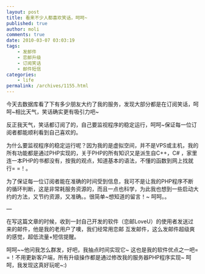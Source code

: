 ```yaml
---
layout: post
title: 看来不少人都喜欢笑话，呵呵~
published: true
author: moli
comments: true
date: 2010-03-07 03:03:19
tags:
    - 发邮件
    - 恋邮升级
    - 订阅笑话
    - 邮件短信
categories:
    - life
permalink: /archives/1155.html
---
```

今天去数据库看了下有多少朋友大约了我的服务，发现大部分都是在订阅笑话，呵呵~相比天气，笑话确实更有吸引力吧~

反正我天气，笑话都订阅了的，自己要监视程序的稳定运行，呵呵~保证每一位订阅者都能顺利看到自己喜欢的。

为什么要监视程序的稳定运行呢？因为我的是虚拟空间，并不是VPS或主机，我的所有功能都是通过PHP实现的，关于PHP的所有知识又是派生自C++，C# ，家里连一本PHP的书都没有，按我的观点，知道基本的语法，不懂的函数到网上找就行= =！。

为了保证每一位订阅者能在准确的时间受到信息，我可不是让我的PHP程序不断的循环判断，这是非常耗服务资源的，而且一点也科学，为此我也想到一些启动大约的方法，又节约资源，又准确。。很简单~想知道的留言！~ 呵呵。。

&#8212;

在写这篇文章的时候，收到一封自己开发的软件（恋邮LoveU）的使用者发送过来的邮件，他是我的老用户了噢，我们经常用恋邮 互发邮件，这么发邮件超级爽的感觉，超低流量+短信提醒。

呵呵~~他问我怎么群发，好吧，我抽点时间实现它~ 这也是我的软件优点之一吧= =！不用更新客户端，所有升级操作都是通过修改我的服务器PHP程序实现~ 呵呵，我发现这真好玩呢~:)